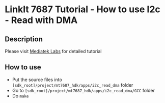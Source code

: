 # LinkIt 7687 Tutorial - How to use I2c - Read with DMA

## Description

Please visit [Mediatek Labs](http://labs.mediatek.com/site/global/developer_tools/mediatek_linkit_rtos/documentation/linkit_7687_hdk_how_to_use_i2c/index.gsp) for detailed tutorial

## How to use

* Put the source files into `[sdk_root]/project/mt7687_hdk/apps/i2c_read_dma` folder
* Go to `[sdk_root]/project/mt7687_hdk/apps/i2c_read_dma/GCC` folder
* Do `make`
